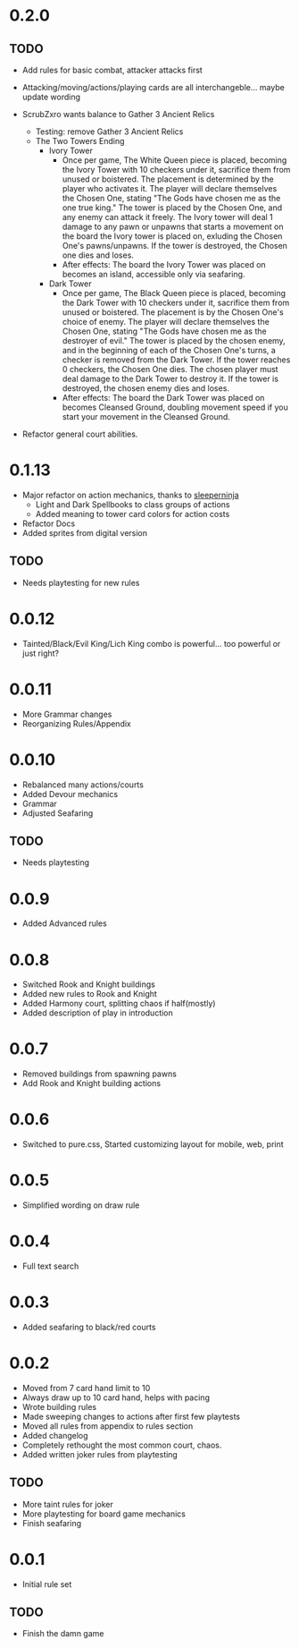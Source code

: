 # 0.2.0

## TODO

-   Add rules for basic combat, attacker attacks first
-   Attacking/moving/actions/playing cards are all interchangeble... maybe update wording
-   ScrubZxro wants balance to Gather 3 Ancient Relics
    -   Testing: remove Gather 3 Ancient Relics
    -   The Two Towers Ending
        - Ivory Tower
            - Once per game, The White Queen piece is placed, becoming the Ivory Tower with 10 checkers under it, sacrifice them from unused or boistered. The placement is determined by the player who activates it. The player will declare themselves the Chosen One, stating "The Gods have chosen me as the one true king." The tower is placed by the Chosen One, and any enemy can attack it freely. The Ivory tower will deal 1 damage to any pawn or unpawns that starts a movement on the board the Ivory tower is placed on, exluding the Chosen One's pawns/unpawns. If the tower is destroyed, the Chosen one dies and loses.
            - After effects: The board the Ivory Tower was placed on becomes an island, accessible only via seafaring.
        - Dark Tower
            - Once per game, The Black Queen piece is placed, becoming the Dark Tower with 10 checkers under it, sacrifice them from unused or boistered. The placement is by the Chosen One's choice of enemy. The player will declare themselves the Chosen One, stating "The Gods have chosen me as the destroyer of evil." The tower is placed by the chosen enemy, and in the beginning of each of the Chosen One's turns, a checker is removed from the Dark Tower. If the tower reaches 0 checkers, the Chosen One dies. The chosen player must deal damage to the Dark Tower to destroy it. If the tower is destroyed, the chosen enemy dies and loses.
            - After effects: The board the Dark Tower was placed on becomes Cleansed Ground, doubling movement speed if you start your movement in the Cleansed Ground.
            
-   Refactor general court abilities.

# 0.1.13

-   Major refactor on action mechanics, thanks to [sleeperninja](https://github.com/sleeperninja)
    -   Light and Dark Spellbooks to class groups of actions
    -   Added meaning to tower card colors for action costs
-   Refactor Docs
-   Added sprites from digital version

## TODO

-   Needs playtesting for new rules

# 0.0.12

-   Tainted/Black/Evil King/Lich King combo is powerful... too powerful or just right?

# 0.0.11

-   More Grammar changes
-   Reorganizing Rules/Appendix

# 0.0.10

-   Rebalanced many actions/courts
-   Added Devour mechanics
-   Grammar
-   Adjusted Seafaring

## TODO

-   Needs playtesting

# 0.0.9

-   Added Advanced rules

# 0.0.8

-   Switched Rook and Knight buildings
-   Added new rules to Rook and Knight
-   Added Harmony court, splitting chaos if half(mostly)
-   Added description of play in introduction

# 0.0.7

-   Removed buildings from spawning pawns
-   Add Rook and Knight building actions

# 0.0.6

-   Switched to pure.css, Started customizing layout for mobile, web, print

# 0.0.5

-   Simplified wording on draw rule

# 0.0.4

-   Full text search

# 0.0.3

-   Added seafaring to black/red courts

# 0.0.2

-   Moved from 7 card hand limit to 10
-   Always draw up to 10 card hand, helps with pacing
-   Wrote building rules
-   Made sweeping changes to actions after first few playtests
-   Moved all rules from appendix to rules section
-   Added changelog
-   Completely rethought the most common court, chaos.
-   Added written joker rules from playtesting

## TODO

-   More taint rules for joker
-   More playtesting for board game mechanics
-   Finish seafaring

# 0.0.1

-   Initial rule set

## TODO

-   Finish the damn game
